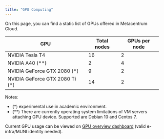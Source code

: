 ```yaml
---
title: "GPU Computing"
---
```

On this page, you can find a static list of GPUs offered in Metacentrum Cloud.

| GPU								| Total nodes	| GPUs per node |
|-----------------------------------|---------------|---------------|
| NVIDIA Tesla T4					| 16			| 2				|
| NVIDIA A40 (**)					| 2				| 4				|
| NVIDIA GeForce GTX 2080 (*)		| 9				| 2				|
| NVIDIA GeForce GTX 2080 Ti (*)	| 14			| 2				|

Notes:

- (*) experimental use in academic environment.
- (**) There are currently operating system limitations of VM servers attaching GPU device. Supported are Debian 10 and Centos 7.

Current GPU usage can be viewed on [GPU overview dashboard](https://grafana1.cloud.muni.cz/d/J66duZjnk/openstack-gpu-resource-overview) (valid e-infra/MUNI identity needed).
